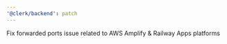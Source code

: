 ```yaml
---
'@clerk/backend': patch
---
```


Fix forwarded ports issue related to AWS Amplify & Railway Apps platforms
